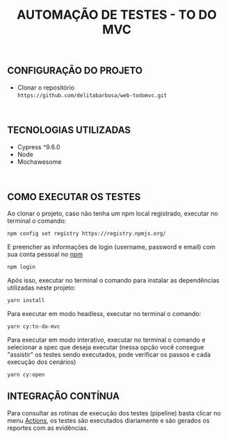 <div align="center">
<h1 align="center"><b> AUTOMAÇÃO DE TESTES - TO DO MVC </b></h1>
</div>

<br>

## **CONFIGURAÇÃO DO PROJETO**
- Clonar o repositório <br> `https://github.com/delitabarbosa/web-todomvc.git`

<br>

## **TECNOLOGIAS UTILIZADAS**
- Cypress ^9.6.0
- Node 
- Mochawesome

<br>

## **COMO EXECUTAR OS TESTES**

Ao clonar o projeto, caso não tenha um npm local registrado, executar no terminal o comando:

```.bash
npm config set registry https://registry.npmjs.org/
```

E preencher as informações de login (username, password e email) com sua conta pessoal no [npm](https://www.npmjs.com/)

```.bash
npm login
```
Após isso, executar no terminal o comando para instalar as dependências utilizadas neste projeto:

```.bash
yarn install
```
Para executar em modo headless, executar no terminal o comando:

```.bash
yarn cy:to-do-mvc
```

Para executar em modo interativo, executar no terminal o comando e selecionar a spec que deseja executar (nessa opção você consegue "assistir" os testes sendo executados, pode verificar os passos e cada execução dos cenários)

```.bash
yarn cy:open
```
## **INTEGRAÇÃO CONTÍNUA**
Para consultar as rotinas de execução dos testes (pipeline) basta clicar no menu [Actions](https://github.com/delitabarbosa/web-todomvc/actions), os testes são executados diariamente e são gerados os reportes com as evidências.
